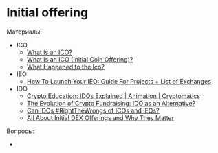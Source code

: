 # Initial offering

Материалы:

* ICO
  - [What is an ICO?](https://www.youtube.com/watch?v=4_b3c1vjUeo&t=66s)
  - [What Is an ICO (Initial Coin Offering)?](https://academy.binance.com/en/articles/what-is-an-ico)
  - [What Happened to the Ico?](https://hackernoon.com/what-happened-to-the-ico-wo2l37qu)
* IEO
  - [How To Launch Your IEO: Guide For Projects + List of Exchanges](https://hackernoon.com/how-to-launch-your-ieo-guide-for-projects-list-of-exchanges-dcebca23bcac)
* IDO
  - [Crypto Education: IDOs Explained | Animation | Cryptomatics](https://www.youtube.com/watch?v=M3I6Hs_AQbU)
  - [The Evolution of Crypto Fundraising: IDO as an Alternative?](https://hackernoon.com/the-evolution-of-crypto-fundraising-ido-as-an-alternative)
  - [Can IDOs #RightTheWrongs of ICOs and IEOs?](https://hackernoon.com/can-idos-rightthewrongs-of-icos-and-ieos-vx1s35on)
  - [All About Initial DEX Offerings and Why They Matter](https://hackernoon.com/all-about-initial-dex-offerings-and-why-they-matter)


Вопросы:

*
